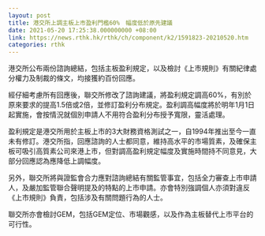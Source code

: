 ```yaml
---
layout: post
title: 港交所上調主板上市盈利門檻60%　幅度低於原先建議
date: 2021-05-20 17:25:38.000000000 +08:00
link: https://news.rthk.hk/rthk/ch/component/k2/1591823-20210520.htm
categories: rthk
---
```


港交所公布兩份諮詢總結，包括主板盈利規定，以及檢討《上市規則》有關紀律處分權力及制裁的條文，均接獲約百份回應。

經仔細考慮所有回應後，聯交所修改了諮詢建議，將盈利規定調高60%，有別於原來要求的提高1.5倍或2倍，並修訂盈利分布規定。盈利調高幅度將於明年1月1日起實施，會按情況就個別申請人不用符合盈利分布授予寬限，靈活處理。

盈利規定是港交所用於主板上市的3大財務資格測試之一，自1994年推出至今一直未有修訂。港交所指，回應諮詢的人士都同意，維持高水平的市場質素，及確保主板可吸引高質素公司來港上市，但對調高盈利規定幅度及實施時間持不同意見，大部分回應認為應降低上調幅度。

另外，聯交所將與證監會合力應對諮詢總結有關監管事宜，包括全力審查上市申請人，及嚴加監管聯合聲明提及的特點的上市申請。亦會特別強調個人亦須對違反《上市規則》負責，包括涉及有關問題行為的人士。

聯交所亦會檢討GEM，包括GEM定位、市場觀感，以及作為主板替代上市平台的可行性。
